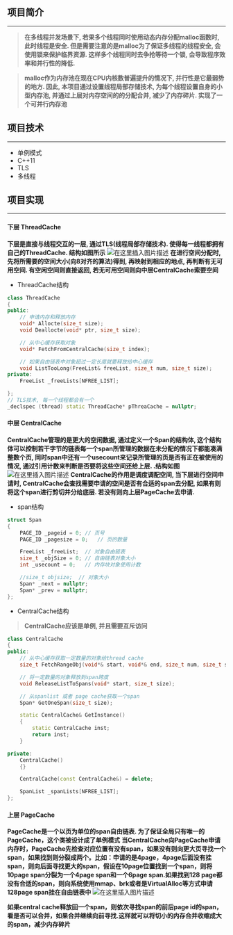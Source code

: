﻿## 项目简介
---
> **在多线程并发场景下, 若果多个线程同时使用动态内存分配malloc函数时, 此时线程是安全. 但是需要注意的是malloc为了保证多线程的线程安全, 会使用锁来保护临界资源. 这样多个线程同时去争抢等待一个锁, 会导致程序效率和并行性的降低.**

> **malloc作为内存池在现在CPU内核数普遍提升的情况下, 并行性是它最弱势的地方. 因此, 本项目通过设置线程局部存储技术, 为每个线程设置自身的小型内存池, 并通过上层对内存空间的的分配合并, 减少了内存碎片. 实现了一个可并行内存池**
## 项目技术
---
* 单例模式
* C++11
* TLS
* 多线程
## 项目实现
---

#### 下层 ThreadCache
**下层是直接与线程交互的一层, 通过TLS(线程局部存储技术). 使得每一线程都拥有自己的ThreadCache. 结构如图所示**
![在这里插入图片描述](https://img-blog.csdnimg.cn/2020031315391327.png?x-oss-process=image/watermark,type_ZmFuZ3poZW5naGVpdGk,shadow_10,text_aHR0cHM6Ly9ibG9nLmNzZG4ubmV0L25ld19iZWVfMDE=,size_16,color_FFFFFF,t_70)
**在进行空间分配时, 先将所需要的空间大小(向8对齐的算法)得到, 再映射到相应的地点, 再判断有无可用空间. 有空闲空间则直接返回, 若无可用空间则向中层CentralCache索要空间**
* ThreadCache结构
```cpp
class ThreadCache
{
public:
	// 申请内存和释放内存
	void* Allocte(size_t size);
	void Deallocte(void* ptr, size_t size);

	// 从中心缓存获取对象
	void* FetchFromCentralCache(size_t index);

	// 如果自由链表中对象超过一定长度就要释放给中心缓存
	void ListTooLong(FreeList& freeList, size_t num, size_t size);
private:
	FreeList _freeLists[NFREE_LIST];

};
// TLS技术, 每一个线程都会有一个
_declspec (thread) static ThreadCache* pThreaCache = nullptr;

```

#### 中层 CentralCache
**CentralCache管理的是更大的空闲数据, 通过定义一个Span的结构体, 这个结构体可以控制若干字节的链表每一个span所管理的数据在未分配的情况下都能凑满整数个页, 同时span中还有一个usecount来记录所管理的页是否有正在被使用的情况, 通过引用计数来判断是否要将这些空间还给上层. .结构如图**
![在这里插入图片描述](https://img-blog.csdnimg.cn/20200313154756584.png?x-oss-process=image/watermark,type_ZmFuZ3poZW5naGVpdGk,shadow_10,text_aHR0cHM6Ly9ibG9nLmNzZG4ubmV0L25ld19iZWVfMDE=,size_16,color_FFFFFF,t_70)
**CentralCache的作用是调度调配空间, 当下层进行空间申请时, CentralCache会查找需要申请的空间是否有合适的span去分配, 如果有则将这个span进行剪切并分给底层. 若没有则向上层PageCache去申请.**
* span结构

```cpp
struct Span
{
	PAGE_ID _pageid = 0; // 页号
	PAGE_ID _pagesize = 0;   // 页的数量

	FreeList _freeList;  // 对象自由链表
	size_t _objSize = 0; // 自由链表对象大小
 	int _usecount = 0;   // 内存块对象使用计数

	//size_t objsize;  // 对象大小
	Span* _next = nullptr;
	Span* _prev = nullptr;
};
```

* CentralCache结构
> **CentralCache应该是单例, 并且需要互斥访问**

```cpp
class CentralCache
{
public:
	// 从中心缓存获取一定数量的对象给thread cache
	size_t FetchRangeObj(void*& start, void*& end, size_t num, size_t size);

	// 将一定数量的对象释放到span跨度
	void ReleaseListToSpans(void* start, size_t size);

	// 从spanlist 或者 page cache获取一个span
	Span* GetOneSpan(size_t size);

	static CentralCache& GetInstance()
	{
		static CentralCache inst;
		return inst;
	}

private:
	CentralCache()
	{}

	CentralCache(const CentralCache&) = delete;

	SpanList _spanLists[NFREE_LIST];
};
```

#### 上层 PageCache
**PageCache是一个以页为单位的span自由链表. 为了保证全局只有唯一的PageCache，这个类被设计成了单例模式**
**当CentralCache向PageCache申请内存时，PageCache先检查对应位置有没有span，如果没有则向更大页寻找一个span，如果找到则分裂成两个。比如：申请的是4page，4page后面没有挂span，则向后面寻找更大的span，假设在10page位置找到一个span，则将10page span分裂为一个4page span和一个6page span.如果找到128 page都没有合适的span，则向系统使用mmap、brk或者是VirtualAlloc等方式申请128page span挂在自由链表中**
![在这里插入图片描述](https://img-blog.csdnimg.cn/2020031316074772.png?x-oss-process=image/watermark,type_ZmFuZ3poZW5naGVpdGk,shadow_10,text_aHR0cHM6Ly9ibG9nLmNzZG4ubmV0L25ld19iZWVfMDE=,size_16,color_FFFFFF,t_70)

**如果central cache释放回一个span，则依次寻找span的前后page id的span，看是否可以合并，如果合并继续向前寻找.这样就可以将切小的内存合并收缩成大的span，减少内存碎片**
